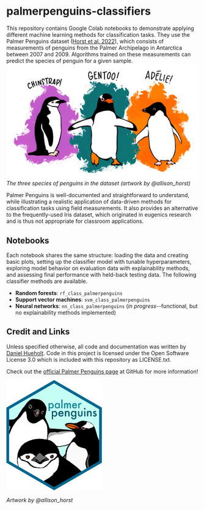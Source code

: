 # palmerpenguins-classifiers

This repository contains Google Colab notebooks to demonstrate applying different machine learning methods for classification tasks. They use the Palmer Penguins dataset ([Horst et al. 2022](http://doi.org/10.32614/RJ-2022-020)), which consists 
of measurements of penguins from the Palmer Archipelago in Antarctica between 2007 and 2009. Algorithms trained on these measurements can predict the species of penguin for a given sample.  
[<img src="images/horst_penguins.png" alt="Artwork by @allison_horst showing the Palmer Penguins" width="600"/>](https://github.com/allisonhorst/palmerpenguins)    
*The three species of penguins in the dataset (artwork by @allison_horst)*

Palmer Penguins is well-documented and
straightforward to understand, while illustrating a realistic application of data-driven methods for classification tasks using field measurements. It also provides an alternative to the frequently-used Iris dataset, 
which originated in eugenics research and is thus not appropriate for classroom applications.


## Notebooks
Each notebook shares the same structure: loading the data and creating basic plots, setting up the classifier model with tunable hyperparameters, exploring model behavior on evaluation data with explainability methods, and assessing final 
performance with held-back testing data. The following classifier methods are available.
* **Random forests**: ``rf_class_palmerpenguins``
* **Support vector machines**: ``svm_class_palmerpenguins``
* **Neural networks**: ``nn_class_palmerpenguins`` (*in progress*--functional, but no explainability methods implemented)

## Credit and Links
Unless specified otherwise, all code and documentation was written by [Daniel Hueholt](https://www.hueholt.earth/). Code in this project is licensed under the Open Software License 3.0 which is included with this repository as LICENSE.txt.

Check out the [official Palmer Penguins page](https://github.com/allisonhorst/palmerpenguins) at GitHub for more information!

[<img src="images/horst_logo.png" alt="The Palmer Penguins logo by @allison_horst" width="250"/>](https://github.com/allisonhorst/palmerpenguins)  

*Artwork by @allison_horst*
